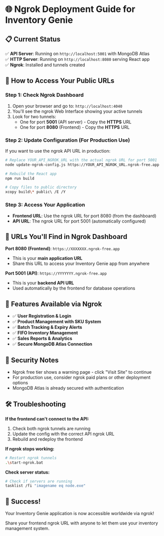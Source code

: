 # 🌐 Ngrok Deployment Guide for Inventory Genie

## 📋 Current Status
✅ **API Server**: Running on `http://localhost:5001` with MongoDB Atlas  
✅ **HTTP Server**: Running on `http://localhost:8080` serving React app  
✅ **Ngrok**: Installed and tunnels created  

## 🚀 How to Access Your Public URLs

### Step 1: Check Ngrok Dashboard
1. Open your browser and go to: `http://localhost:4040`
2. You'll see the ngrok Web Interface showing your active tunnels
3. Look for two tunnels:
   - One for port **5001** (API server) - Copy the **HTTPS** URL
   - One for port **8080** (Frontend) - Copy the **HTTPS** URL

### Step 2: Update Configuration (For Production Use)
If you want to use the ngrok API URL in production:

```bash
# Replace YOUR_API_NGROK_URL with the actual ngrok URL for port 5001
node update-ngrok-config.js https://YOUR_API_NGROK_URL.ngrok-free.app

# Rebuild the React app
npm run build

# Copy files to public directory
xcopy build\* public\ /E /Y
```

### Step 3: Access Your Application
- **Frontend URL**: Use the ngrok URL for port 8080 (from the dashboard)
- **API URL**: The ngrok URL for port 5001 (automatically configured)

## 🔧 URLs You'll Find in Ngrok Dashboard

**Port 8080 (Frontend)**: `https://XXXXXXX.ngrok-free.app`
- This is your **main application URL**
- Share this URL to access your Inventory Genie app from anywhere

**Port 5001 (API)**: `https://YYYYYYY.ngrok-free.app`  
- This is your **backend API URL**
- Used automatically by the frontend for database operations

## 🎯 Features Available via Ngrok

- ✅ **User Registration & Login**
- ✅ **Product Management with SKU System**
- ✅ **Batch Tracking & Expiry Alerts**
- ✅ **FIFO Inventory Management**
- ✅ **Sales Reports & Analytics**
- ✅ **Secure MongoDB Atlas Connection**

## 🔐 Security Notes

- Ngrok free tier shows a warning page - click "Visit Site" to continue
- For production use, consider ngrok paid plans or other deployment options
- MongoDB Atlas is already secured with authentication

## 🛠️ Troubleshooting

**If the frontend can't connect to the API:**
1. Check both ngrok tunnels are running
2. Update the config with the correct API ngrok URL
3. Rebuild and redeploy the frontend

**If ngrok stops working:**
```bash
# Restart ngrok tunnels
.\start-ngrok.bat
```

**Check server status:**
```bash
# Check if servers are running
tasklist /fi "imagename eq node.exe"
```

## 🎉 Success!
Your Inventory Genie application is now accessible worldwide via ngrok! 

Share your frontend ngrok URL with anyone to let them use your inventory management system.